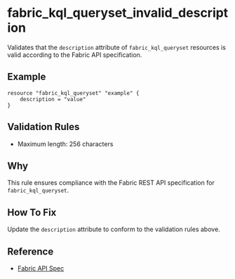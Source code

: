 # fabric_kql_queryset_invalid_description

Validates that the `description` attribute of `fabric_kql_queryset` resources is valid according to the Fabric API specification.

## Example

```hcl
resource "fabric_kql_queryset" "example" {
    description = "value"
}
```

## Validation Rules

- Maximum length: 256 characters


## Why

This rule ensures compliance with the Fabric REST API specification for `fabric_kql_queryset`.

## How To Fix

Update the `description` attribute to conform to the validation rules above.

## Reference

- [Fabric API Spec](https://github.com/microsoft/fabric-rest-api-specs/tree/main/kqlQueryset/definitions.json)
